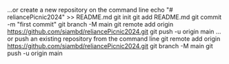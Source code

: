 …or create a new repository on the command line
echo "# reliancePicnic2024" >> README.md
git init
git add README.md
git commit -m "first commit"
git branch -M main
git remote add origin https://github.com/siambd/reliancePicnic2024.git
git push -u origin main
…or push an existing repository from the command line
git remote add origin https://github.com/siambd/reliancePicnic2024.git
git branch -M main
git push -u origin main